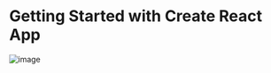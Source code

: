 # Getting Started with Create React App

![image](https://user-images.githubusercontent.com/77378764/168484386-8ea5bcb4-8da4-474c-a960-ab1177618aa2.png)

